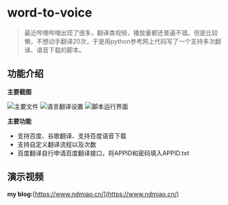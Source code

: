 # word-to-voice
> 最近哔哩哔哩出现了很多，翻译类视频，播放量都还普遍不错。但是比较懒，不想动手翻译20次，于是用python参考网上代码写了一个支持多次翻译、语音下载的脚本。
## 功能介绍

**主要截图**

![主要文件](https://www.ndmiao.cn/usr/uploads/2020/08/369552638.png)
![语言翻译设置](https://www.ndmiao.cn/usr/uploads/2020/08/106991097.png)
![脚本运行界面](https://www.ndmiao.cn/usr/uploads/2020/08/2042663570.png)

**主要功能**

- 支持百度、谷歌翻译、支持百度语音下载
- 支持自定义翻译流程以及次数
- 百度翻译自行申请百度翻译接口，将APPID和密码填入APPID.txt

## 演示视频

**my blog:**[https://www.ndmiao.cn/](https://www.ndmiao.cn/)
